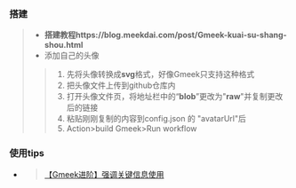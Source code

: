 ### 搭建

> - **搭建教程https://blog.meekdai.com/post/Gmeek-kuai-su-shang-shou.html**
> - 添加自己的头像
> 
> >  1. 先将头像转换成**svg**格式，好像Gmeek只支持这种格式
> > 2. 把头像文件上传到github仓库内
> > 3. 打开头像文件页，将地址栏中的“**blob**”更改为"**raw**"并复制更改后的链接
> > 4. 粘贴刚刚复制的内容到config.json 的 "avatarUrl"后
> > 5. Action>build Gmeek>Run workflow

### 使用tips

- > [【Gmeek进阶】强调关键信息使用](https://blog.meekdai.com/post/%E3%80%90Gmeek-jin-jie-%E3%80%91-qiang-diao-guan-jian-xin-xi-shi-yong.html)